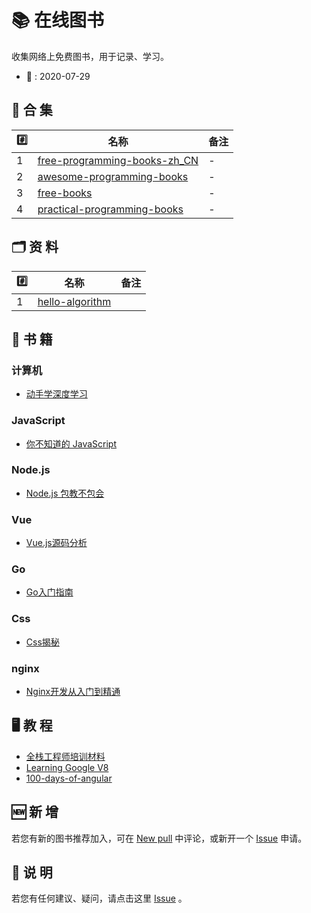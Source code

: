 # 📚 在线图书

收集网络上免费图书，用于记录、学习。

- 📆 : 2020-07-29

## 📒 合 集

| #️⃣   | 名称                                  | 备注 |
| --- | ------------------------------------- | ---- |
| 1   | [free-programming-books-zh_CN][all01] | -    |
| 2   | [awesome-programming-books][all02]    | -    |
| 3   | [free-books][all03]                   | -    |
| 4   | [practical-programming-books][all04]  | -    |

## 🗂 资 料

| #️⃣   | 名称                    | 备注 |
| --- | ----------------------- | ---- |
| 1   | [hello-algorithm][zl01] |      |

## 📃 书 籍

### 计算机
- [动手学深度学习][com01]

### JavaScript
- [你不知道的 JavaScript][js01]

### Node.js
- [Node.js 包教不包会][node01]

### Vue
- [Vue.js源码分析][vue01]

### Go
- [Go入门指南][go01]

### Css
- [Css揭秘][css01]

### nginx
- [Nginx开发从入门到精通][ngx01]

## 🖥 教 程
- [全栈工程师培训材料][jc01]
- [Learning Google V8][jc02]
- [100-days-of-angular][jc03]

## 🆕 新 增

若您有新的图书推荐加入，可在 [New pull](https://github.com/online-books/contents/issues/1) 中评论，或新开一个 [Issue](https://github.com/online-books/contents/issues/new) 申请。

## 💭 说 明

若您有任何建议、疑问，请点击这里 [Issue](https://github.com/online-books/contents/issues) 。


<!-- 合集 -->
[all01]:https://github.com/online-books/free-programming-books-zh_CN
[all02]:https://github.com/online-books/awesome-programming-books
[all03]:https://github.com/online-books/free-books
[all04]:https://github.com/online-books/practical-programming-books

<!-- 资料 -->
[zl01]:https://github.com/online-books/hello-algorithm

<!-- 书籍 -->
[com01]:https://github.com/online-books/d2l-zh
[js01]:https://github.com/online-books/You-Dont-Know-JS
[node01]:https://github.com/online-books/node-lessons
[go01]:https://github.com/online-books/the-way-to-go_ZH_CN
[ngx01]:https://github.com/online-books/nginx-book
[vue01]:https://github.com/online-books/learnVue
[css01]:https://github.com/online-books/CSS-Secrets

<!-- 教程 -->
[jc01]:https://github.com/online-books/jstraining
[jc02]:https://github.com/online-books/learning-v8
[jc03]:https://github.com/online-books/100-days-of-angular